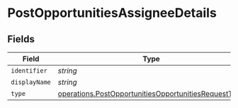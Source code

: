 # PostOpportunitiesAssigneeDetails


## Fields

| Field                                                                                                                        | Type                                                                                                                         | Required                                                                                                                     | Description                                                                                                                  |
| ---------------------------------------------------------------------------------------------------------------------------- | ---------------------------------------------------------------------------------------------------------------------------- | ---------------------------------------------------------------------------------------------------------------------------- | ---------------------------------------------------------------------------------------------------------------------------- |
| `identifier`                                                                                                                 | *string*                                                                                                                     | :heavy_minus_sign:                                                                                                           | N/A                                                                                                                          |
| `displayName`                                                                                                                | *string*                                                                                                                     | :heavy_minus_sign:                                                                                                           | N/A                                                                                                                          |
| `type`                                                                                                                       | [operations.PostOpportunitiesOpportunitiesRequestType](../../models/operations/postopportunitiesopportunitiesrequesttype.md) | :heavy_minus_sign:                                                                                                           | N/A                                                                                                                          |